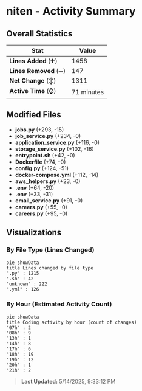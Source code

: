 # niten - Activity Summary 

## Overall Statistics

| Stat                   | Value                                                             |
| ---------------------- | ----------------------------------------------------------------- |
| **Lines Added** (➕)   | 1458                                          |
| **Lines Removed** (➖) | 147                                        |
| **Net Change** (↕)    | 1311                |
| **Active Time** (⌚)   | 71 minutes |


## Modified Files
- **jobs.py** (+293, -15)
- **job_service.py** (+234, -0)
- **application_service.py** (+116, -0)
- **storage_service.py** (+102, -16)
- **entrypoint.sh** (+42, -0)
- **Dockerfile** (+74, -0)
- **config.py** (+124, -51)
- **docker-compose.yml** (+112, -14)
- **aws_helpers.py** (+23, -0)
- **.env** (+64, -20)
- **.env** (+33, -31)
- **email_service.py** (+91, -0)
- **careers.py** (+55, -0)
- **careers.py** (+95, -0)

## Visualizations

### By File Type (Lines Changed)

```mermaid
pie showData
title Lines changed by file type
".py" : 1215
".sh" : 42
"unknown" : 222
".yml" : 126
```

### By Hour (Estimated Activity Count)

```mermaid
pie showData
title Coding activity by hour (count of changes)
"07h" : 2
"08h" : 9
"13h" : 1
"14h" : 8
"17h" : 6
"18h" : 19
"19h" : 12
"20h" : 1
"21h" : 2
```


> **Last Updated:** 5/14/2025, 9:33:12 PM